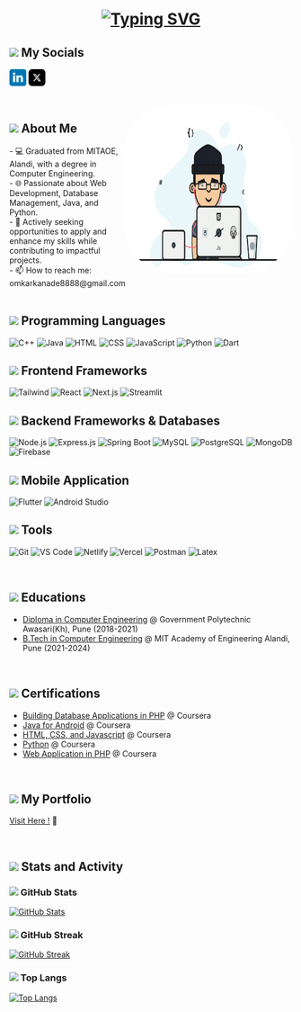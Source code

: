 #

# <div align="center">[![Typing SVG](https://readme-typing-svg.demolab.com?font=Recursive&size=30&duration=3000&pause=700&color=FF5733&center=true&vCenter=true&width=450&lines=Hello%2C+I'm+Omkar+Kanade;I'm+Learning+Programming)](https://git.io/typing-svg)</div>

<h2><img src="https://media.giphy.com/media/2Wg89Ea84IMmkxMngo/giphy.gif" height="20"> My Socials</h2>
<p>
  <!-- <a href="mailto:omkarkanade8888@gmail.com" target="_blank"><img height="30" src = "svg/email.svg"></a> -->
  <a href="https://www.linkedin.com/in/kanadeomkar" target="_blank"> <img height="30" src = "svg/linkedin.svg"></a>
  <a href="https://www.x.com/omkarkanade_" target="_blank"> <img height="30" src = "svg/x.svg"></a>
</p>
<br>

<img align ="right" src = "anim.gif" style="border-radius:30%" width="300" height="300">

<h2><img src="https://www.svgrepo.com/show/301040/id-card-accreditation.svg" height="20"> About Me</h2> 
- 💻 Graduated from MITAOE, Alandi, with a degree in Computer Engineering.<br/>
- 🌐 Passionate about Web Development, Database Management, Java, and Python.<br/>
- 🔭 Actively seeking opportunities to apply and enhance my skills while contributing to impactful projects.<br/>
- 📫 How to reach me: omkarkanade8888@gmail.com<br>
</br>

## <img src="https://www.svgrepo.com/show/245847/code.svg" height="25"> Programming Languages
<p align="left">
  <img src="https://omkarkanade.vercel.app/assets/icons/c++_logo.svg" alt="C++" width="48" height="48">
  <img src="https://omkarkanade.vercel.app/assets/icons/java-svgrepo-com.svg" alt="Java" width="48" height="48">
  <img src="https://omkarkanade.vercel.app/assets/icons/html-5-svgrepo-com.svg" alt="HTML" width="48" height="48">
  <img src="https://omkarkanade.vercel.app/assets/icons/css-3-svgrepo-com.svg" alt="CSS" width="48" height="48">
  <img src="https://omkarkanade.vercel.app/assets/icons/javascript-color.svg" alt="JavaScript" width="48" height="48">
  <img src="https://omkarkanade.vercel.app/assets/icons/python-svgrepo-com.svg" alt="Python" width="48" height="48">
  <img src="https://omkarkanade.vercel.app/assets/icons/dart-svgrepo-com.svg" alt="Dart" width="48" height="48">
</p>

## <img src="https://www.svgrepo.com/show/184280/palette-art.svg" height="25"> Frontend Frameworks
<p align="left">
  <img src="https://omkarkanade.vercel.app/assets/icons/tailwind-svgrepo-com.svg" alt="Tailwind" width="48" height="48">
  <img src="https://omkarkanade.vercel.app/assets/icons/react-svgrepo-com.svg" alt="React" width="48" height="48">
  <img src="https://omkarkanade.vercel.app/assets/icons/next-js-svgrepo-com.svg" alt="Next.js" width="48" height="48">
  <img src="https://omkarkanade.vercel.app/assets/icons/streamlit-seeklogo.com.svg" alt="Streamlit" width="48" height="48">
</p>

## <img src="https://www.svgrepo.com/show/299227/server-data.svg" height="25"> Backend Frameworks & Databases
<p align="left">
  <img src="https://omkarkanade.vercel.app/assets/icons/node-js-svgrepo-com.svg" alt="Node.js" width="48" height="48">
  <img src="https://omkarkanade.vercel.app/assets/icons/express-js-svgrepo-com.svg" alt="Express.js" width="48" height="48">
  <img src="https://omkarkanade.vercel.app/assets/icons/spring-icon-svgrepo-com.svg" alt="Spring Boot" width="48" height="48">
  <img src="https://omkarkanade.vercel.app/assets/icons/mysql-logo-svgrepo-com.svg" alt="MySQL" width="48" height="48">
  <img src="https://www.svgrepo.com/show/354200/postgresql.svg" alt="PostgreSQL" width="48" height="48">
  <img src="https://omkarkanade.vercel.app/assets/icons/mongo-svgrepo-com.svg" alt="MongoDB" width="48" height="48">
  <img src="https://omkarkanade.vercel.app/assets/icons/firebase-svgrepo-com.svg" alt="Firebase" width="48" height="48">
</p>

## <img src="https://www.svgrepo.com/show/475631/android-color.svg" height="25"> Mobile Application  
<p align="left">
  <img src="https://omkarkanade.vercel.app/assets/icons/flutter-svgrepo-com.svg" alt="Flutter" width="48" height="48">
  <img src="https://omkarkanade.vercel.app/assets/icons/android_studio_Icon_3.6.svg" alt="Android Studio" width="48" height="48">
</p>

## <img src="https://www.svgrepo.com/show/501824/setting-setting.svg" height="25"> Tools  
<p align="left">
  <img src="https://omkarkanade.vercel.app/assets/icons/git-svgrepo-com.svg" alt="Git" width="48" height="48">
  <img src="https://omkarkanade.vercel.app/assets/icons/vscode-svgrepo-com.svg" alt="VS Code" width="48" height="48">
  <img src="https://omkarkanade.vercel.app/assets/icons/netlify-svgrepo-com.svg" alt="Netlify" width="48" height="48">
  <img src="https://omkarkanade.vercel.app/assets/icons/vercel-logo-svgrepo-com.svg" alt="Vercel" width="48" height="48">
  <img src="https://omkarkanade.vercel.app/assets/icons/postman-icon-svgrepo-com.svg" alt="Postman" width="48" height="48">
  <img src="https://omkarkanade.vercel.app/assets/icons/latex-svgrepo-com.svg" alt="Latex" width="48" height="48">
</p>

<br>
<h2><img src="https://www.svgrepo.com/show/418866/education-internet-school.svg" height="25"> Educations</h2>

- [Diploma in Computer Engineering](https://www.gpawasari.ac.in/) @ Government Polytechnic Awasari(Kh), Pune (2018-2021)
- [B.Tech in Computer Engineering](https://mitaoe.ac.in/) @ MIT Academy of Engineering Alandi, Pune (2021-2024)

<br>
<h2><img src="https://www.svgrepo.com/show/382159/certificates-education-learning-medal-school-study.svg" height="25"> Certifications</h2>

- [Building Database Applications in PHP](https://#) @ Coursera
- [Java for Android](https://#) @ Coursera
- [HTML, CSS, and Javascript](https://#) @ Coursera
- [Python](https://#) @ Coursera
- [Web Application in PHP](https://#) @ Coursera

</br>
<h2><img src="https://www.svgrepo.com/show/506715/fire.svg" height="25"> My Portfolio</h2>

[Visit Here !](https://omkarkanade.vercel.app) 🤫

</br>

<h2><img src="https://media.giphy.com/media/VdoIFLsMIlwzfKD520/giphy.gif" height="20"> Stats and Activity</h2>  

### <img src="https://media.giphy.com/media/cj87CxfRtrUifF3Ryk/giphy.gif" height="25"> GitHub Stats

[![GitHub Stats](https://github-readme-stats.vercel.app/api?username=omkarkanade&theme=flag-india&show_icons=true&include_all_commits=true&count_private=true&hide_border=true)](https://github-readme-stats.vercel.app/api?username=omkarkanade&theme=flag-india&show_icons=true&include_all_commits=true&count_private=true&hide_border=true)

### <img src="https://www.svgrepo.com/show/255116/stats-graph.svg" height="25"> GitHub Streak

[![GitHub Streak](https://streak-stats.demolab.com?user=omkarkanade&hide_border=true)]([https://git.io/streak-stats](https://streak-stats.demolab.com?user=omkarkanade&hide_border=true))

### <img src="https://www.svgrepo.com/show/95398/chart.svg" height="25"> Top Langs

[![Top Langs](https://github-readme-stats.vercel.app/api/top-langs/?username=omkarkanade&theme=flag-india&layout=compact)](https://github-readme-stats.vercel.app/api/top-langs/?username=omkarkanade&theme=flag-india&layout=compact)
